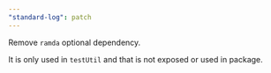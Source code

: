 ```yaml
---
"standard-log": patch
---
```


Remove `ramda` optional dependency.

It is only used in `testUtil` and that is not exposed or used in package.
